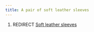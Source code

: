 ```yaml
---
title: A pair of soft leather sleeves
---
```


1.  REDIRECT [Soft leather sleeves](Soft_leather_sleeves "wikilink")